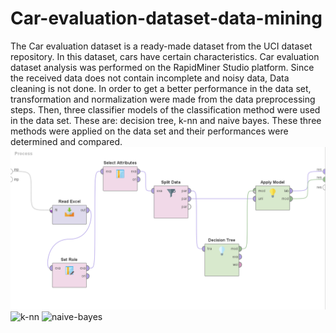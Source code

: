 # Car-evaluation-dataset-data-mining
The Car evaluation dataset is a ready-made dataset from the UCI dataset repository. In this dataset, cars have certain characteristics. Car evaluation dataset analysis was performed on the RapidMiner Studio platform. Since the received data does not contain incomplete and noisy data, Data cleaning is not done. In order to get a better performance in the data set, transformation and normalization were made from the data preprocessing steps. Then, three classifier models of the classification method were used in the data set. These are: decision tree, k-nn and naive bayes. These three methods were applied on the data set and their performances were determined and compared.
![decision-tree](https://github.com/mervekaratass/Car-evaluation-dataset-data-mining/blob/main/car_evaluation/images/deccision%20tree2.png)
![k-nn]()
![naive-bayes]()
